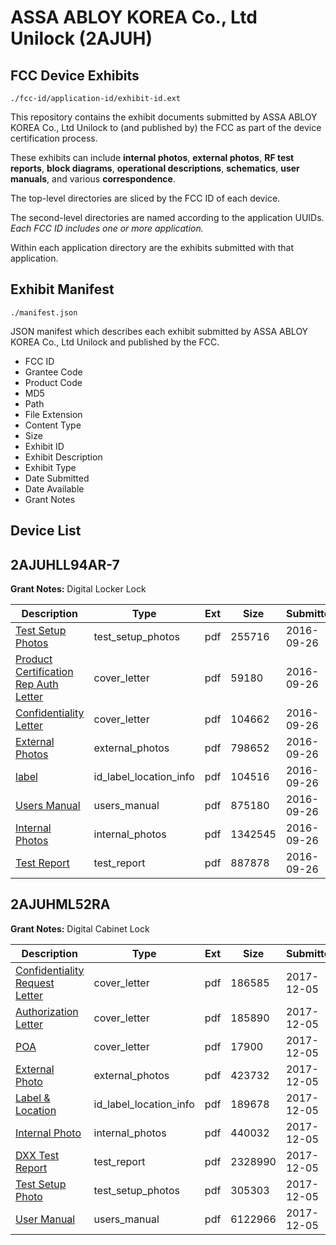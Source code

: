 # ASSA ABLOY KOREA Co., Ltd Unilock (2AJUH)
## FCC Device Exhibits

```
./fcc-id/application-id/exhibit-id.ext
```

This repository contains the exhibit documents submitted by ASSA ABLOY KOREA Co., Ltd Unilock to (and published by) the FCC as part of the device certification process.

These exhibits can include **internal photos**, **external photos**, **RF test reports**, **block diagrams**, **operational descriptions**, **schematics**, **user manuals**, and various **correspondence**.

The top-level directories are sliced by the FCC ID of each device.

The second-level directories are named according to the application UUIDs. *Each FCC ID includes one or more application.*

Within each application directory are the exhibits submitted with that application. 

## Exhibit Manifest

```
./manifest.json
```

JSON manifest which describes each exhibit submitted by ASSA ABLOY KOREA Co., Ltd Unilock and published by the FCC.

- FCC ID
- Grantee Code
- Product Code
- MD5
- Path
- File Extension
- Content Type
- Size
- Exhibit ID
- Exhibit Description
- Exhibit Type
- Date Submitted
- Date Available
- Grant Notes

## Device List
## 2AJUHLL94AR-7
**Grant Notes:** Digital Locker Lock

| Description | Type | Ext | Size | Submitted | Available |
| ----------- | ---- | --- | ---- | --------- | --------- |
| [Test Setup Photos](2AJUHLL94AR-7/471040e12c79fa0194b77eca9ec7c72a/3147208.pdf) | test_setup_photos | pdf | 255716 | 2016-09-26 | 2016-09-26 |
| [Product Certification Rep Auth Letter](2AJUHLL94AR-7/471040e12c79fa0194b77eca9ec7c72a/3147203.pdf) | cover_letter | pdf | 59180 | 2016-09-26 | 2016-09-26 |
| [Confidentiality Letter](2AJUHLL94AR-7/471040e12c79fa0194b77eca9ec7c72a/3147204.pdf) | cover_letter | pdf | 104662 | 2016-09-26 | 2016-09-26 |
| [External Photos](2AJUHLL94AR-7/471040e12c79fa0194b77eca9ec7c72a/3147211.pdf) | external_photos | pdf | 798652 | 2016-09-26 | 2016-09-26 |
| [label](2AJUHLL94AR-7/471040e12c79fa0194b77eca9ec7c72a/3147210.pdf) | id_label_location_info | pdf | 104516 | 2016-09-26 | 2016-09-26 |
| [Users Manual](2AJUHLL94AR-7/471040e12c79fa0194b77eca9ec7c72a/3147213.pdf) | users_manual | pdf | 875180 | 2016-09-26 | 2016-09-26 |
| [Internal Photos](2AJUHLL94AR-7/471040e12c79fa0194b77eca9ec7c72a/3147212.pdf) | internal_photos | pdf | 1342545 | 2016-09-26 | 2016-09-26 |
| [Test Report](2AJUHLL94AR-7/471040e12c79fa0194b77eca9ec7c72a/3147209.pdf) | test_report | pdf | 887878 | 2016-09-26 | 2016-09-26 |
## 2AJUHML52RA
**Grant Notes:** Digital Cabinet Lock

| Description | Type | Ext | Size | Submitted | Available |
| ----------- | ---- | --- | ---- | --------- | --------- |
| [Confidentiality Request Letter](2AJUHML52RA/d0cf512ef04c7dc19d7c44154c27629b/3663770.pdf) | cover_letter | pdf | 186585 | 2017-12-05 | 2017-12-05 |
| [Authorization Letter](2AJUHML52RA/d0cf512ef04c7dc19d7c44154c27629b/3663900.pdf) | cover_letter | pdf | 185890 | 2017-12-05 | 2017-12-05 |
| [POA](2AJUHML52RA/d0cf512ef04c7dc19d7c44154c27629b/3663901.pdf) | cover_letter | pdf | 17900 | 2017-12-05 | 2017-12-05 |
| [External Photo](2AJUHML52RA/d0cf512ef04c7dc19d7c44154c27629b/3663777.pdf) | external_photos | pdf | 423732 | 2017-12-05 | 2018-06-03 |
| [Label & Location](2AJUHML52RA/d0cf512ef04c7dc19d7c44154c27629b/3663902.pdf) | id_label_location_info | pdf | 189678 | 2017-12-05 | 2017-12-05 |
| [Internal Photo](2AJUHML52RA/d0cf512ef04c7dc19d7c44154c27629b/3663778.pdf) | internal_photos | pdf | 440032 | 2017-12-05 | 2018-06-03 |
| [DXX Test Report](2AJUHML52RA/d0cf512ef04c7dc19d7c44154c27629b/3663775.pdf) | test_report | pdf | 2328990 | 2017-12-05 | 2017-12-05 |
| [Test Setup Photo](2AJUHML52RA/d0cf512ef04c7dc19d7c44154c27629b/3663776.pdf) | test_setup_photos | pdf | 305303 | 2017-12-05 | 2018-06-03 |
| [User Manual](2AJUHML52RA/d0cf512ef04c7dc19d7c44154c27629b/3663779.pdf) | users_manual | pdf | 6122966 | 2017-12-05 | 2018-06-03 |
